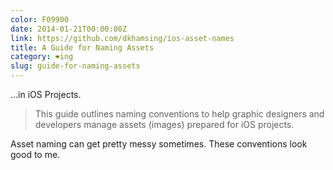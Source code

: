 ```yaml
---
color: F09900
date: 2014-01-21T00:00:00Z
link: https://github.com/dkhamsing/ios-asset-names
title: A Guide for Naming Assets
category: ❤ing
slug: guide-for-naming-assets
---
```


…in iOS Projects.

> This guide outlines naming conventions to help graphic designers and
> developers manage assets (images) prepared for iOS projects.

Asset naming can get pretty messy sometimes. These conventions look good to
me.
